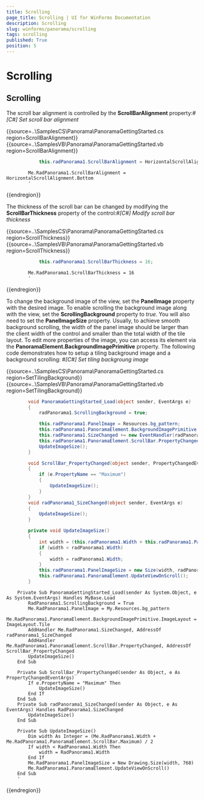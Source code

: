 ```yaml
---
title: Scrolling
page_title: Scrolling | UI for WinForms Documentation
description: Scrolling
slug: winforms/panorama/scrolling
tags: scrolling
published: True
position: 5
---
```


# Scrolling



## Scrolling

The scroll bar alignment is controlled by the __ScrollBarAlignment__ property:#_[C#] Set scroll bar alignment_

	



{{source=..\SamplesCS\Panorama\PanoramaGettingStarted.cs region=ScrollBarAlignment}} 
{{source=..\SamplesVB\Panorama\PanoramaGettingStarted.vb region=ScrollBarAlignment}} 

````C#
            this.radPanorama1.ScrollBarAlignment = HorizontalScrollAlignment.Bottom;
````
````VB.NET
        Me.RadPanorama1.ScrollBarAlignment = HorizontalScrollAlignment.Bottom
        '
````

{{endregion}} 




The thickness of the scroll bar can be changed by modifying the __ScrollBarThickness__ property of the control:#_[C#] Modify scroll bar thickness_

	



{{source=..\SamplesCS\Panorama\PanoramaGettingStarted.cs region=ScrollThickness}} 
{{source=..\SamplesVB\Panorama\PanoramaGettingStarted.vb region=ScrollThickness}} 

````C#
            this.radPanorama1.ScrollBarThickness = 16;
````
````VB.NET
        Me.RadPanorama1.ScrollBarThickness = 16
        '
````

{{endregion}} 




To change the background image of the view, set the __PanelImage__ property with the desired image. To enable 
			scrolling the background image along with the view, set the __ScrollingBackground__ property to *true*. 
			You will also need to set the __PanelImageSize__ property. Usually, to achieve smooth background scrolling, the width 
			of the panel image should be larger than the client width of the control and smaller than the total width of the tile layout.
			To edit more properties of the image, you can access its element via the __PanoramaElement.BackgroundImagePrimitive__ property. 
			The following code demonstrates how to setup a tiling background image and a background scrolling:
		#_[C#] Set tiling backgroung image_

	



{{source=..\SamplesCS\Panorama\PanoramaGettingStarted.cs region=SetTilingBackground}} 
{{source=..\SamplesVB\Panorama\PanoramaGettingStarted.vb region=SetTilingBackground}} 

````C#
        void PanoramaGettingStarted_Load(object sender, EventArgs e)
        {
            radPanorama1.ScrollingBackground = true;

            this.radPanorama1.PanelImage = Resources.bg_pattern;
            this.radPanorama1.PanoramaElement.BackgroundImagePrimitive.ImageLayout = ImageLayout.Tile;
            this.radPanorama1.SizeChanged += new EventHandler(radPanorama1_SizeChanged);
            this.radPanorama1.PanoramaElement.ScrollBar.PropertyChanged += new PropertyChangedEventHandler(ScrollBar_PropertyChanged);
            UpdateImageSize();
        }

        void ScrollBar_PropertyChanged(object sender, PropertyChangedEventArgs e)
        {
            if (e.PropertyName == "Maximum")
            {
                UpdateImageSize();
            }
        }
        void radPanorama1_SizeChanged(object sender, EventArgs e)
        {
            UpdateImageSize();
        }

        private void UpdateImageSize()
        {
            int width = (this.radPanorama1.Width + this.radPanorama1.PanoramaElement.ScrollBar.Maximum) / 2;
            if (width < radPanorama1.Width)
            {
                width = radPanorama1.Width;
            }
            this.radPanorama1.PanelImageSize = new Size(width, radPanorama1.Height);
            this.radPanorama1.PanoramaElement.UpdateViewOnScroll();
        }
````
````VB.NET
    Private Sub PanoramaGettingStarted_Load(sender As System.Object, e As System.EventArgs) Handles MyBase.Load
        RadPanorama1.ScrollingBackground = True
        Me.RadPanorama1.PanelImage = My.Resources.bg_pattern
        Me.RadPanorama1.PanoramaElement.BackgroundImagePrimitive.ImageLayout = ImageLayout.Tile
        AddHandler Me.RadPanorama1.SizeChanged, AddressOf radPanorama1_SizeChanged
        AddHandler Me.RadPanorama1.PanoramaElement.ScrollBar.PropertyChanged, AddressOf ScrollBar_PropertyChanged
        UpdateImageSize()
    End Sub

    Private Sub ScrollBar_PropertyChanged(sender As Object, e As PropertyChangedEventArgs)
        If e.PropertyName = "Maximum" Then
            UpdateImageSize()
        End If
    End Sub
    Private Sub radPanorama1_SizeChanged(sender As Object, e As EventArgs) Handles RadPanorama1.SizeChanged
        UpdateImageSize()
    End Sub

    Private Sub UpdateImageSize()
        Dim width As Integer = (Me.RadPanorama1.Width + Me.RadPanorama1.PanoramaElement.ScrollBar.Maximum) / 2
        If width < RadPanorama1.Width Then
            width = RadPanorama1.Width
        End If
        Me.RadPanorama1.PanelImageSize = New Drawing.Size(width, 768)
        Me.RadPanorama1.PanoramaElement.UpdateViewOnScroll()
    End Sub
    '
````

{{endregion}} 



